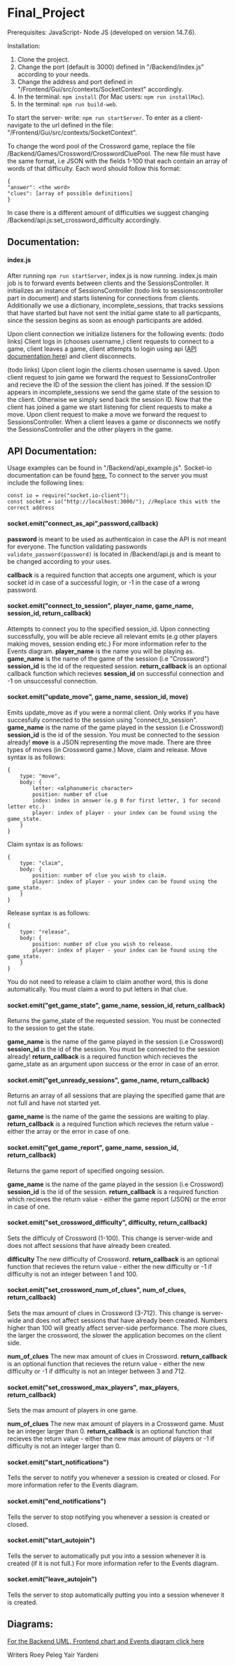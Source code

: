 # Final_Project

Prerequisites:
JavaScript- Node JS (developed on version 14.7.6).

Installation:

1. Clone the project.
2. Change the port (default is 3000) defined in "/Backend/index.js" according to your needs.
3. Change the address and port defined in "/Frontend/Gui/src/contexts/SocketContext" accordingly.
4. In the terminal: `npm install` (for Mac users: `npm run installMac`).
5. In the terminal: `npm run build-web`.

To start the server- write: `npm run startServer`.
To enter as a client- navigate to the url defined in the file: "/Frontend/Gui/src/contexts/SocketContext".

To change the word pool of the Crossword game, replace the file /Backend/Games/Crossword/CrosswordCluePool. The new file must have the same format, i.e JSON with the fields 1-100 that each contain an array of words of that difficulty.
Each word should follow this format:
```
{
"answer": <the word>
"clues": [array of possible definitions]
}
```
In case there is a different amount of difficulties we suggest changing /Backend/api.js:set_crossword_difficulty accordingly.

## Documentation:

#### index.js
After running `npm run startServer`, index.js is now running. index.js main job is to forward events between clients and the SessionsController. 
It initializes an instance of SessionsController (todo link to sessionscontroller part in document) and starts listening for connections from clients.
Additionally we use a dictionary, incomplete_sessions, that tracks sessions that have started but have not sent the initial game state to all particpants, since the session begins as soon as enough participants are added.

Upon client connection we initialize listeners for the following events: 
(todo links) Client logs in (chooses username,) client requests to connect to a game, client leaves a game, client attempts to login using api ([API documentation here](#api-documentation)) and client disconnects.

(todo links)
Upon client login the clients chosen username is saved.
Upon client request to join game we forward the request to SessionsController and recieve the ID of the session the client has joined.
If the session ID appears in incomplete_sessions we send the game state of the session to the client. Otherwise we simply send back the session ID.
Now that the client has joined a game we start listening for client requests to make a move.
Upon client request to make a move we forward the request to SessionsController.
When a client leaves a game or disconnects we notify the SessionsController and the other players in the game.






## API Documentation:

Usage examples can be found in "/Backend/api_example.js".
Socket-io documentation can be found [here.](https://socket.io/docs/v4/client-socket-instance/)
To connect to the server you must include the following lines:

```
const io = require("socket.io-client");
const socket = io("http://localhost:3000/"); //Replace this with the correct address 
```

#### socket.emit("connect_as_api",password,callback)

**password** is meant to be used as authenticaion in case the API is not meant for everyone.
The function validating passwords `validate_password(password)` is located in /Backend/api.js and is meant to be changed according to your uses.

**callback** is a required function that accepts one argument, which is your socket id in case of a successful login, or -1 in the case of a wrong password.

#### socket.emit("connect_to_session", player_name, game_name, session_id, return_callback)

Attempts to connect you to the specified session_id.
Upon connecting successfully, you will be able recieve all relevant emits (e.g other players making moves, session ending etc.) For more information refer to the Events diagram.
**player_name** is the name you will be playing as.
**game_name** is the name of the game of the session (i.e "Crossword")
**session_id** is the id of the requested session.
**return_callback** is an optional callback function which recieves **session_id** on successful connection and -1 on unsuccessful connection.

#### socket.emit("update_move", game_name, session_id, move)

Emits update_move as if you were a normal client. Only works if you have succesfully connected to the session using "connect_to_session".
**game_name** is the name of the game played in the session (i.e Crossword)
**session_id** is the id of the session. You must be connected to the session already!
**move** is a JSON representing the move made. There are three types of moves (in Crossword game.) Move, claim and release.
Move syntax is as follows:

```
{
    type: "move",
    body: {
        letter: <alphanumeric character>
        position: number of clue
        index: index in answer (e.g 0 for first letter, 1 for second letter etc.)
        player: index of player - your index can be found using the game_state.
    }
}
```

Claim syntax is as follows:

```
{
    type: "claim",
    body: {
        position: number of clue you wish to claim.
        player: index of player - your index can be found using the game_state.
    }
}
```

Release syntax is as follows:

```
{
    type: "release",
    body: {
        position: number of clue you wish to release.
        player: index of player - your index can be found using the game_state.
    }
}
```

You do not need to release a claim to claim another word, this is done automatically.
You must claim a word to put letters in that clue.

#### socket.emit("get_game_state", game_name, session_id, return_callback)

Returns the game_state of the requested session. You must be connected to the session to get the state.

**game_name** is the name of the game played in the session (i.e Crossword)
**session_id** is the id of the session. You must be connected to the session already!
**return_callback** is a required function which recieves the game_state as an argument upon success or the error in case of an error.

#### socket.emit("get_unready_sessions", game_name, return_callback)

Returns an array of all sessions that are playing the specified game that are not full and have not started yet.

**game_name** is the name of the game the sessions are waiting to play.
**return_callback** is a required function which recieves the return value - either the array or the error in case of one.

#### socket.emit("get_game_report", game_name, session_id, return_callback)

Returns the game report of specified ongoing session.

**game_name** is the name of the game played in the session (i.e Crossword)
**session_id** is the id of the session.
**return_callback** is a required function which recieves the return value - either the game report (JSON) or the error in case of one.

#### socket.emit("set_crossword_difficulty", difficulty, return_callback)

Sets the difficuly of Crossword (1-100). This change is server-wide and does not affect sessions that have already been created.

**difficulty** The new difficulty of Crossword.
**return_callback** is an optional function that recieves the return value - either the new difficulty or -1 if difficulty is not an integer between 1 and 100.

#### socket.emit("set_crossword_num_of_clues", num_of_clues, return_callback)

Sets the max amount of clues in Crossword (3-712). This change is server-wide and does not affect sessions that have already been created.
Numbers higher than 100 will greatly affect server-side performance.
The more clues, the larger the crossword, the slower the application becomes on the client side.

**num_of_clues** The new max amount of clues in Crossword.
**return_callback** is an optional function that recieves the return value - either the new difficulty or -1 if difficulty is not an integer between 3 and 712.

#### socket.emit("set_crossword_max_players", max_players, return_callback)

Sets the max amount of players in one game.

**num_of_clues** The new max amount of players in a Crossword game. Must be an integer larger than 0.
**return_callback** is an optional function that recieves the return value - either the new max amount of players or -1 if difficulty is not an integer larger than 0.

#### socket.emit("start_notifications")

Tells the server to notify you whenever a session is created or closed. For more information refer to the Events diagram.

#### socket.emit("end_notifications")

Tells the server to stop notifying you whenever a session is created or closed.

#### socket.emit("start_autojoin")

Tells the server to automatically put you into a session whenever it is created (if it is not full.) For more information refer to the Events diagram.

#### socket.emit("leave_autojoin")

Tells the server to stop automatically putting you into a session whenever it is created.

## Diagrams:

[For the Backend UML, Frontend chart and Events diagram click here](https://drive.google.com/drive/folders/1Ho0x0XXKMLhDKMAr7vXPNeF1AMOPyvM4?usp=sharing)

Writers
Roey Peleg
Yair Yardeni

